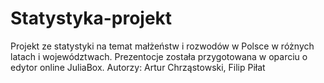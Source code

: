 # Statystyka-projekt
Projekt ze statystyki na temat małżeństw i rozwodów w Polsce w różnych latach i województwach.
Prezentocje została przygotowana w oparciu o edytor online JuliaBox.
Autorzy: Artur Chrząstowski, Filip Piłat
